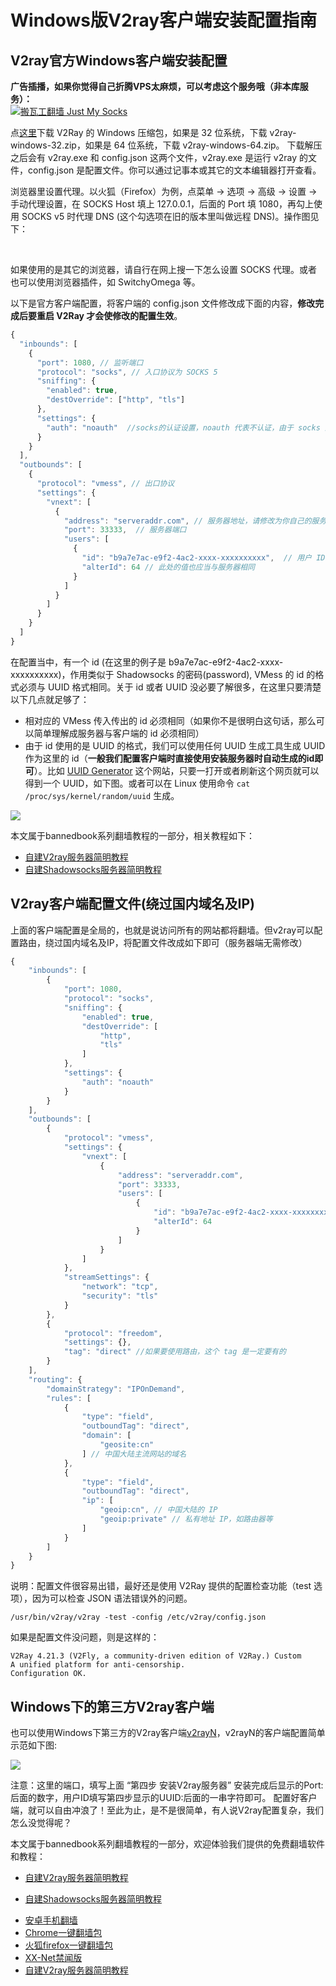 # Windows版V2ray客户端安装配置指南

## V2ray官方Windows客户端安装配置

<b>广告插播，如果你觉得自己折腾VPS太麻烦，可以考虑这个服务哦（非本库服务）：</b><br>
<a href="https://github.com/killgcd/justmysocks/blob/master/README.md"><img src="https://raw.githubusercontent.com/killgcd/justmysocks/master/images/bwgss.jpg" alt="搬瓦工翻墙 Just My Socks"></a>

点<a href="https://github.com/v2ray/v2ray-core/releases" target="_blank" rel="noopener">这里</a>下载 V2Ray 的 Windows 压缩包，如果是 32 位系统，下载 v2ray-windows-32.zip，如果是 64 位系统，下载 v2ray-windows-64.zip。 下载解压之后会有 v2ray.exe 和 config.json 这两个文件，v2ray.exe 是运行 v2ray 的文件，config.json 是配置文件。你可以通过记事本或其它的文本编辑器打开查看。

浏览器里设置代理。以火狐（Firefox）为例，点菜单 -&gt; 选项 -&gt; 高级 -&gt; 设置 -&gt; 手动代理设置，在 SOCKS Host 填上 127.0.0.1，后面的 Port 填 1080，再勾上使用 SOCKS v5 时代理 DNS (这个勾选项在旧的版本里叫做远程 DNS)。操作图见下：

<img src="https://toutyrater.github.io/resource/images/firefox_proxy_setting1.png" alt="" />

<img src="https://toutyrater.github.io/resource/images/firefox_proxy_setting2.png" alt="" />

<img src="https://toutyrater.github.io/resource/images/firefox_proxy_setting3.png" alt="" />

<img src="https://toutyrater.github.io/resource/images/firefox_proxy_setting4.png" alt="" />

如果使用的是其它的浏览器，请自行在网上搜一下怎么设置 SOCKS 代理。或者也可以使用浏览器插件，如 SwitchyOmega 等。

以下是官方客户端配置，将客户端的 config.json 文件修改成下面的内容，<b>修改完成后要重启 V2Ray 才会使修改的配置生效</b>。
```javascript
{
  "inbounds": [
    {
      "port": 1080, // 监听端口
      "protocol": "socks", // 入口协议为 SOCKS 5
      "sniffing": {
        "enabled": true,
        "destOverride": ["http", "tls"]
      },
      "settings": {
        "auth": "noauth"  //socks的认证设置，noauth 代表不认证，由于 socks 通常在客户端使用，所以这里不认证
      }
    }
  ],
  "outbounds": [
    {
      "protocol": "vmess", // 出口协议
      "settings": {
        "vnext": [
          {
            "address": "serveraddr.com", // 服务器地址，请修改为你自己的服务器 IP 或域名
            "port": 33333,  // 服务器端口
            "users": [
              {
                "id": "b9a7e7ac-e9f2-4ac2-xxxx-xxxxxxxxxx",  // 用户 ID，必须与服务器端配置相同
                "alterId": 64 // 此处的值也应当与服务器相同
              }
            ]
          }
        ]
      }
    }
  ]
}
```

在配置当中，有一个 id (在这里的例子是 b9a7e7ac-e9f2-4ac2-xxxx-xxxxxxxxxx)，作用类似于 Shadowsocks 的密码(password), VMess 的 id 的格式必须与 UUID 格式相同。关于 id 或者 UUID 没必要了解很多，在这里只要清楚以下几点就足够了：
* 相对应的 VMess 传入传出的 id 必须相同（如果你不是很明白这句话，那么可以简单理解成服务器与客户端的 id 必须相同）
* 由于 id 使用的是 UUID 的格式，我们可以使用任何 UUID 生成工具生成 UUID 作为这里的 id（<b>一般我们配置客户端时直接使用安装服务器时自动生成的id即可</b>）。比如 [UUID Generator](https://www.uuidgenerator.net/) 这个网站，只要一打开或者刷新这个网页就可以得到一个 UUID，如下图。或者可以在 Linux 使用命令 `cat /proc/sys/kernel/random/uuid` 生成。

![](/resource/images/generate_uuid.png)

本文属于bannedbook系列翻墙教程的一部分，相关教程如下：
* [自建V2ray服务器简明教程](https://github.com/bannedbook/fanqiang/blob/master/v2ss/%E8%87%AA%E5%BB%BAV2ray%E6%9C%8D%E5%8A%A1%E5%99%A8%E7%AE%80%E6%98%8E%E6%95%99%E7%A8%8B.md)	
* [自建Shadowsocks服务器简明教程](https://github.com/bannedbook/fanqiang/blob/master/v2ss/%E8%87%AA%E5%BB%BAShadowsocks%E6%9C%8D%E5%8A%A1%E5%99%A8%E7%AE%80%E6%98%8E%E6%95%99%E7%A8%8B.md) 

## V2ray客户端配置文件(绕过国内域名及IP)

上面的客户端配置是全局的，也就是说访问所有的网站都将翻墙。但v2ray可以配置路由，绕过国内域名及IP，将配置文件改成如下即可（服务器端无需修改）
```javascript
{
    "inbounds": [
        {
            "port": 1080,
            "protocol": "socks",
            "sniffing": {
                "enabled": true,
                "destOverride": [
                    "http",
                    "tls"
                ]
            },
            "settings": {
                "auth": "noauth"
            }
        }
    ],
    "outbounds": [
        {
            "protocol": "vmess",
            "settings": {
                "vnext": [
                    {
                        "address": "serveraddr.com",
                        "port": 33333,
                        "users": [
                            {
                                "id": "b9a7e7ac-e9f2-4ac2-xxxx-xxxxxxxxxx",
                                "alterId": 64
                            }
                        ]
                    }
                ]
            },
            "streamSettings": {
                "network": "tcp",
                "security": "tls"
            }
        },
        {
            "protocol": "freedom",
            "settings": {},
            "tag": "direct" //如果要使用路由，这个 tag 是一定要有的
        }
    ],
    "routing": {
        "domainStrategy": "IPOnDemand",
        "rules": [
            {
                "type": "field",
                "outboundTag": "direct",
                "domain": [
                    "geosite:cn"
                ] // 中国大陆主流网站的域名
            },
            {
                "type": "field",
                "outboundTag": "direct",
                "ip": [
                    "geoip:cn", // 中国大陆的 IP
                    "geoip:private" // 私有地址 IP，如路由器等
                ]
            }
        ]
    }
}
```

说明：配置文件很容易出错，最好还是使用 V2Ray 提供的配置检查功能（test 选项），因为可以检查 JSON 语法错误外的问题。

`/usr/bin/v2ray/v2ray -test -config /etc/v2ray/config.json`

如果是配置文件没问题，则是这样的：
```
V2Ray 4.21.3 (V2Fly, a community-driven edition of V2Ray.) Custom
A unified platform for anti-censorship.
Configuration OK.
```

## Windows下的第三方V2ray客户端

也可以使用Windows下第三方的V2ray客户端<a href="https://github.com/2dust/v2rayN/releases/latest">v2rayN</a>，v2rayN的客户端配置简单示范如下图:

![](https://raw.githubusercontent.com/bannedbook/fanqiang/master/v2ss/images/v2ray/client1.jpg)

注意：这里的端口，填写上面 “第四步 安装V2ray服务器” 安装完成后显示的Port:后面的数字，用户ID填写第四步显示的UUID:后面的一串字符即可。
配置好客户端，就可以自由冲浪了！至此为止，是不是很简单，有人说V2ray配置复杂，我们怎么没觉得呢？

本文属于bannedbook系列翻墙教程的一部分，欢迎体验我们提供的免费翻墙软件和教程：

  
* [自建V2ray服务器简明教程](https://github.com/bannedbook/fanqiang/blob/master/v2ss/%E8%87%AA%E5%BB%BAV2ray%E6%9C%8D%E5%8A%A1%E5%99%A8%E7%AE%80%E6%98%8E%E6%95%99%E7%A8%8B.md)	
  
* [自建Shadowsocks服务器简明教程](https://github.com/bannedbook/fanqiang/blob/master/v2ss/%E8%87%AA%E5%BB%BAShadowsocks%E6%9C%8D%E5%8A%A1%E5%99%A8%E7%AE%80%E6%98%8E%E6%95%99%E7%A8%8B.md) 
  <ul>
<li><a href="https://github.com/bannedbook/fanqiang/wiki/%E5%AE%89%E5%8D%93%E7%BF%BB%E5%A2%99%E8%BD%AF%E4%BB%B6">安卓手机翻墙</a></li>
 <li><a href="/bannedbook/fanqiang/wiki/Chrome%E4%B8%80%E9%94%AE%E7%BF%BB%E5%A2%99%E5%8C%85" >Chrome一键翻墙包</a></li>
 <li><a href="/bannedbook/fanqiang/wiki/%E7%81%AB%E7%8B%90firefox%E4%B8%80%E9%94%AE%E7%BF%BB%E5%A2%99%E5%8C%85" >火狐firefox一键翻墙包</a></li>
 <li><a href="/bannedbook/xxjw" >XX-Net禁闻版</a></li>
 <li><a href="https://github.com/bannedbook/fanqiang/blob/master/v2ss/%E8%87%AA%E5%BB%BAV2ray%E6%9C%8D%E5%8A%A1%E5%99%A8%E7%AE%80%E6%98%8E%E6%95%99%E7%A8%8B.md" >自建V2ray服务器简明教程</a></li>
</ul>

